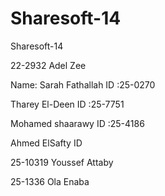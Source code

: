 Sharesoft-14
============

Sharesoft-14

22-2932 Adel Zee

Name: Sarah Fathallah ID :25-0270

Tharey El-Deen ID :25-7751

Mohamed shaarawy  ID :25-4186


Ahmed ElSafty ID

25-10319 Youssef Attaby

25-1336 Ola Enaba
